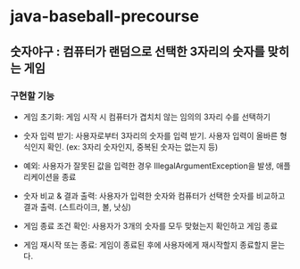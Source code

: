 # java-baseball-precourse

## 숫자야구 : 컴퓨터가 랜덤으로 선택한 3자리의 숫자를 맞히는 게임

### 구현할 기능

- 게임 초기화: 게임 시작 시 컴퓨터가 겹치치 않는 임의의 3자리 수를 선택하기


- 숫자 입력 받기: 사용자로부터 3자리의 숫자를 입력 받기. 사용자 입력이 올바른 형식인지 확인. (ex: 3자리 숫자인지, 중복된 숫자는 없는지 등)


- 예외: 사용자가 잘못된 값을 입력한 경우 IllegalArgumentException을 발생, 애플리케이션을 종료


- 숫자 비교 & 결과 출력: 사용자가 입력한 숫자와 컴퓨터가 선택한 숫자를 비교하고 결과 출력. (스트라이크, 볼, 낫싱)


- 게임 종료 조건 확인: 사용자가 3개의 숫자를 모두 맞혔는지 확인하고 게임 종료


- 게임 재시작 또는 종료: 게임이 종료된 후에 사용자에게 재시작할지 종료할지 묻는다.
